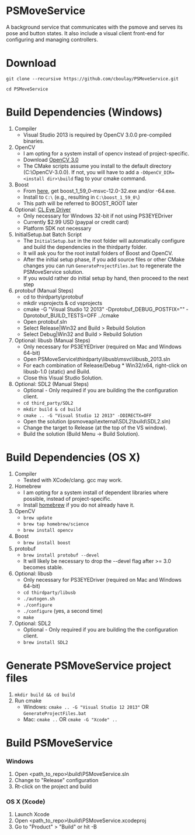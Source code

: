 # PSMoveService
A background service that communicates with the psmove and serves its pose and button states. It also include a visual client front-end for configuring and managing controllers.

# Download

`git clone --recursive https://github.com/cboulay/PSMoveService.git`

`cd PSMoveService`

# Build Dependencies (Windows)
1. Compiler
    * Visual Studio 2013 is required by OpenCV 3.0.0 pre-compiled binaries.
1. OpenCV
    * I am opting for a system install of opencv instead of project-specific.
    * Download [OpenCV 3.0](http://sourceforge.net/projects/opencvlibrary/files/opencv-win/3.0.0/opencv-3.0.0.exe/download)
    * The CMake scripts assume you install to the default directory (C:\OpenCV-3.0.0).
    If not, you will have to add a `-DOpenCV_DIR=<install dir>\build` flag to your cmake command.
1. Boost
    * From [here](sourceforge.net/projects/boost/files/boost-binaries/1.59.0/),
    get boost_1_59_0-msvc-12.0-32.exe and/or -64.exe.
    * Install to `C:\` (e.g., resulting in `C:\boost_1_59_0\`)
    * This path will be referred to BOOST_ROOT later
1. Optional: [CL Eye Driver](https://codelaboratories.com/products/eye/driver/)
    * Only necessary for Windows 32-bit if not using PS3EYEDriver
    * Currently $2.99 USD (paypal or credit card)
    * Platform SDK not necessary
1. InitialSetup.bat Batch Script
    * The `InitialSetup.bat` in the root folder will automatically configure and build the dependencies in the thirdparty folder.
    * It will ask you for the root install folders of Boost and OpenCV.
    * After the initial setup phase, if you add source files or other CMake changes you can run `GenerateProjectFiles.bat` to regenerate the PSMoveService solution.
    * If you would rather do initial setup by hand, then proceed to the next step
1. protobuf (Manual Steps)
    * cd to thirdparty\protobuf
    * mkdir vsprojects & cd vsprojects
    * cmake -G "Visual Studio 12 2013" -Dprotobuf_DEBUG_POSTFIX="" -Dprotobuf_BUILD_TESTS=OFF ../cmake
    * Open protobuf.sln
    * Select Release|Win32 and Build > Rebuild Solution
    * Select Debug|Win32 and Build > Rebuild Solution
1. Optional: libusb (Manual Steps)
    * Only necessary for PS3EYEDriver (required on Mac and Windows 64-bit)
    * Open PSMoveService\thirdparty\libusb\msvc\libusb_2013.sln
    * For each combination of Release/Debug * Win32/x64, right-click on libusb-1.0 (static) and Build.
    * Close this Visual Studio Solution.
1. Optional: SDL2 (Manual Steps)
    * Optional - Only required if you are building the the configuration client.
    * `cd third_party/SDL2`
    * `mkdir build & cd build`
    * `cmake .. -G "Visual Studio 12 2013" -DDIRECTX=OFF`
    * Open the solution (psmoveapi\external\SDL2\build\SDL2.sln)
    * Change the target to Release (at the top of the VS window).
    * Build the solution (Build Menu -> Build Solution).            
    
# Build Dependencies (OS X)

1. Compiler
    * Tested with XCode/clang. gcc may work.
1. Homebrew
    * I am opting for a system install of dependent libraries where possible, instead of project-specific.
    * Install [homebrew](http://brew.sh/) if you do not already have it.
1. OpenCV
    * `brew update`
    * `brew tap homebrew/science`
    * `brew install opencv`
1. Boost
    * `brew install boost`
1. protobuf
    * `brew install protobuf --devel`
    * It will likely be necessary to drop the --devel flag after >= 3.0 becomes stable.
1. Optional: libusb
    * Only necessary for PS3EYEDriver (required on Mac and Windows 64-bit)
    * `cd thirdparty/libusb`
    * `./autogen.sh`
    * `./configure`
    * `./configure` (yes, a second time)
    * `make`
1. Optional: SDL2
    * Optional - Only required if you are building the the configuration client.
    * `brew install SDL2`
   
# Generate PSMoveService project files

1. `mkdir build && cd build`
1. Run cmake
    * Windows: `cmake .. -G "Visual Studio 12 2013"` OR `GenerateProjectFiles.bat`
    * Mac: `cmake ..` OR `cmake -G "Xcode" ..`

# Build PSMoveService

### Windows

1. Open <path_to_repo>\build\PSMoveService.sln
1. Change to "Release" configuration
1. Rt-click on the project and build

### OS X (Xcode)

1. Launch Xcode
1. Open <path_to_repo>\build\PSMoveService.xcodeproj
1. Go to "Product" > "Build" or hit <Command>-B